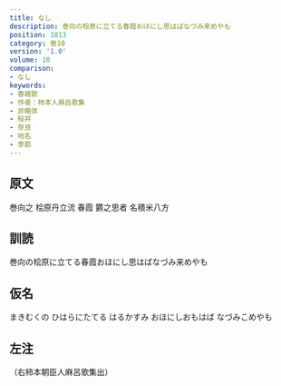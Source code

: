 ```yaml
---
title: なし
description: 巻向の桧原に立てる春霞おほにし思はばなづみ来めやも
position: 1813
category: 巻10
version: '1.0'
volume: 10
comparison:
- なし
keywords:
- 春雑歌
- 作者：柿本人麻呂歌集
- 非略体
- 桜井
- 奈良
- 地名
- 季節
---
```


## 原文

巻向之 桧原丹立流 春霞 欝之思者 名積米八方

## 訓読

巻向の桧原に立てる春霞おほにし思はばなづみ来めやも

## 仮名

まきむくの ひはらにたてる はるかすみ おほにしおもはば なづみこめやも

## 左注

（右柿本朝臣人麻呂歌集出）
